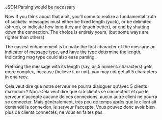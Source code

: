 JSON Parsing would be necessary

Now if you think about that a bit, you’ll come to realize a fundamental truth of sockets: messages must either be fixed length (yuck), or be delimited (shrug), or indicate how long they are (much better), or end by shutting down the connection. The choice is entirely yours, (but some ways are righter than others).

The easiest enhancement is to make the first character of the message an indicator of message type, and have the type determine the length. Indicating msg type could also ease parsing.

Prefixing the message with its length (say, as 5 numeric characters) gets more complex, because (believe it or not), you may not get all 5 characters in one recv.


Cela veut dire que notre serveur ne pourra dialoguer qu'avec 5 clients maximum ?
Non. Cela veut dire que si 5 clients se connectent et que le serveur n'accepte aucune de ces connexions, aucun autre client ne pourra se connecter. Mais généralement, très peu de temps après que le client ait demandé la connexion, le serveur l'accepte. Vous pouvez donc avoir bien plus de clients connectés, ne vous en faites pas.
